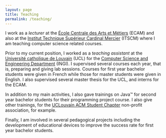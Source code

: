 ```yaml
---
layout: page
title: Teaching
permalink: /teaching/
---
```


<p>I work as a <em>lecturer</em> at the
<a href="http://www.vinci.be/fr-be/ecam">École Centrale des Arts et Métiers</a>
(ECAM) and also at the
<a href="http://www.cardinalmercier-promotionsociale.be/spip2012/index.php">
Institut Technique Supérieur Cardinal Mercier</a> (ITSCM) where I am teaching
computer science related courses.</p>

<p>Prior to my current position, I worked as a <em>teaching assistant</em> at
the <a href="http://www.uclouvain.be/en-index.html">Université catholique de
Louvain</a> (UCL) for the <a href="http://www.uclouvain.be/en-ingi.html">
Computer Science and Engineering Department</a> (INGI). I supervised several
courses each year, that is, preparing and giving lab sessions. Courses for
first year bachelor students were given in French while those for master
students were given in English. I also supervised several master thesis for the
UCL, and interns for the ECAM.</p>

<p>In addition to my main activities, I also gave trainings on Java™ for second
year bachelor students for their programming project course. I also give other
trainings, for the <a href="http://uclouvain.acm-sc.be/">UCLouvain ACM Student
Chapter</a> non-profit association, for example.</p>

<p>Finally, I am involved in several pedagogical projects including the
development of educational devices to improve the success rate for first year
bachelor students.</p>
